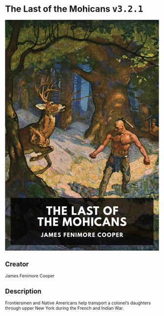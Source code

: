
# The Last of the Mohicans <kbd>v3.2.1</kbd>

<center>
  <img src="./cover-1024.jpg"/>
</center>

## Creator
James Fenimore Cooper

## Description
Frontiersmen and Native Americans help transport a colonel’s daughters through upper New York during the French and Indian War.
